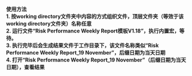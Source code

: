 **使用方法**  
**1. 按working directory文件夹中内容的方式组织文件，顶层文件夹（等效于该working directory文件夹）名称任意**  
**2. 运行文件“Risk Performance Weekly Report模板V1.18”，执行内置宏，等待。**  
**3. 执行完毕后会生成结果文件于工作目录下，该文件名称类似“Risk Performance Weekly Report_19 November”，后缀日期为当天日期**  
**4. 打开“Risk Performance Weekly Report_19 November”（后缀日期为当天日期），查看结果**  
